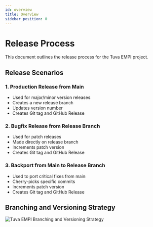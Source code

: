 ```yaml
---
id: overview
title: Overview
sidebar_position: 0
---
```


# Release Process

This document outlines the release process for the Tuva EMPI project.

## Release Scenarios

### 1. Production Release from Main

- Used for major/minor version releases
- Creates a new release branch
- Updates version number
- Creates Git tag and GitHub Release

### 2. Bugfix Release from Release Branch

- Used for patch releases
- Made directly on release branch
- Increments patch version
- Creates Git tag and GitHub Release

### 3. Backport from Main to Release Branch

- Used to port critical fixes from main
- Cherry-picks specific commits
- Increments patch version
- Creates Git tag and GitHub Release

## Branching and Versioning Strategy

![Tuva EMPI Branching and Versioning Strategy](/img/branching-strategy.png)
